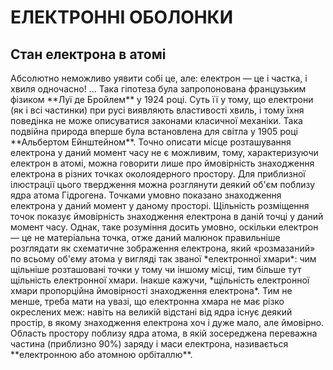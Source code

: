 # ЕЛЕКТРОННІ ОБОЛОНКИ

<h2>Стан електрона в атомі</h2>
Абсолютно неможливо уявити собі це, але: електрон ― це і частка, і хвиля одночасно! ...        
Така гіпотеза була запропонована французьким фізиком **Луї де Бройлем** у 1924 році.      
Суть її у тому, що електрони (як і всі частинки) при русі виявляють властивості хвиль, і тому їхня поведінка не може описуватися законами класичної механіки.        
Така подвійна природа вперше була встановлена для світла у 1905 році **Альбертом Ейнштейном**.       
Точно описати місце розташування електрона у даний момент часу не є можливим, тому, характеризуючи електрон в атомі, можна говорити лише про ймовірність знаходження електрона в різних точках околоядерного простору.       
Для приблизної ілюстрації цього твердження можна розглянути деякий об'єм поблизу ядра атома Гідрогена. Точками умовно показано знаходження електрона у даний момент у даному просторі.     
<!---Електронна хмара як набір моментальних «фотографій» електрона:
а-вид з боку; б-вид у розрізі---->
Щільність розміщення точок показує ймовірність знаходження електрона в даній точці у даний момент часу.          
Однак, таке розуміння досить умовно, оскільки електрон ― це не матеріальна точка, отже даний малюнок правильніше розглядати як схематичне зображення електрона, який «розмазаний» по всьому об'єму атома у вигляді так званої *електронної хмари*: чим щільніше розташовані точки у тому чи іншому місці, тим більше тут щільність електронної хмари. Інакше кажучи, *щільність електронної хмари пропорційна ймовірності знаходження електрона*. 
Тим не менше, треба мати на увазі, що електронна хмара не має різко окреслених меж: навіть на великій відстані від ядра існує деякий простір, в якому знаходження електрона хоч і дуже мало, але ймовірно.           
Область простору поблизу ядра атома, в якій зосереджена переважна частина (приблизно 90%) заряду і маси електрона, називається **електронною або атомною орбіталлю**.  
<!----анимашка Що таке орбіталь?
(вставка відп..анімації--->